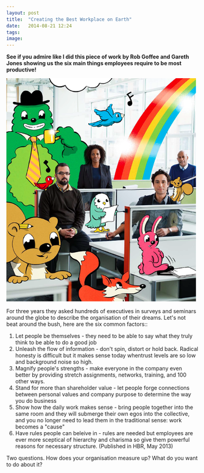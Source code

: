 ```yaml
---
layout: post
title:  "Creating the Best Workplace on Earth"
date:   2014-08-21 12:24
tags: 
image:
---
```


**See if you admire like I did this piece of work by Rob Goffee and Gareth Jones showing us the six main things employees require to be most productive!**

![](/libb/images/best-workplace.png)

For three years they asked hundreds of executives in surveys and seminars around the globe to describe the organisation of their dreams. Let's not beat around the bush, here are the six common factors::

1. Let people be themselves - they need to be able to say what they truly think to be able to do a good job
2. Unleash the flow of information - don't spin, distort or hold back. Radical honesty is difficult but it makes sense today whentrust levels are so low and background noise so high. 
3. Magnify people's strengths - make everyone in the company even better by providing stretch assignments, networks, training, and 100 other ways.
4. Stand for more than shareholder value - let people forge connections between personal values and company purpose to determine the way you do business
5. Show how the daily work makes sense - bring people together into the same room and they will submerge their own egos into the collective, and you no longer need to lead them in the traditional sense: work becomes a "cause"
6. Have rules people can beleive in - rules are needed but employees are ever more sceptical of hierarchy and charisma so give them powerful reasons for necessary structure. (Published in HBR, May 2013)

Two questions. How does your organisation measure up? What do you want to do about it?
